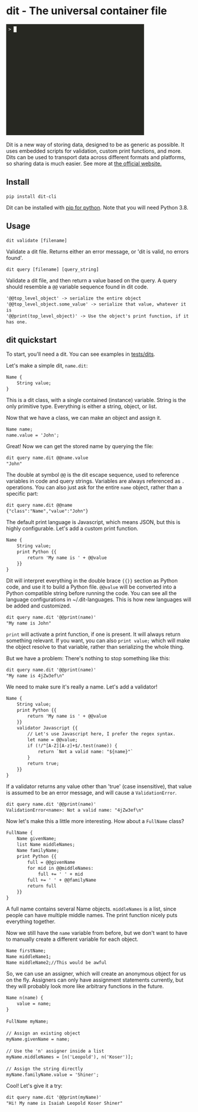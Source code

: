 # dit - The universal container file
![Short Demo](docs/gifs/short.gif)

Dit is a new way of storing data, designed to be as generic as possible. It uses embedded scripts for validation, custom print functions, and more. Dits can be used to transport data across different formats and platforms, so sharing data is much easier. See more at [the official website.](https://www.ditabase.io/)

## Install

    pip install dit-cli

Dit can be installed with [pip for python](https://pip.pypa.io/en/stable/installing/). Note that you will need Python 3.8.

## Usage

    dit validate [filename]
Validate a dit file. Returns either an error message, or 'dit is valid, no errors found'.

    dit query [filename] [query_string]
Validate a dit file, and then return a value based on the query. A query should resemble a `@@` variable sequence found in dit code.

    '@@top_level_object' -> serialize the entire object
    '@@top_level_object.some_value' -> serialize that value, whatever it is
    '@@print(top_level_object)' -> Use the object's print function, if it has one.

## dit quickstart

To start, you'll need a dit. You can see examples in [tests/dits](tests/dits).

Let's make a simple dit, `name.dit`:

```
Name {
    String value;
}
```

This is a dit class, with a single contained (instance) variable. String is the only primitive type. Everything is either a string, object, or list.

Now that we have a class, we can make an object and assign it.

```
Name name;
name.value = 'John';
```

Great! Now we can get the stored name by querying the file:

    dit query name.dit @@name.value
    "John"

The double at symbol `@@` is the dit escape sequence, used to reference variables in code and query strings. Variables are always referenced as `.` operations. You can also just ask for the entire `name` object, rather than a specific part:

    dit query name.dit @@name
    {"class":"Name","value":"John"}

The default print language is Javascript, which means JSON, but this is highly configurable. Let's add a custom print function.

```
Name {
    String value;
    print Python {{
        return 'My name is ' + @@value
    }}
}
```

Dit will interpret everything in the double brace `{{}}` section as Python code, and use it to build a Python file. `@@value` will be converted into a Python compatible string before running the code. You can see all the language configurations in ~/.dit-languages. This is how new languages will be added and customized.

    dit query name.dit '@@print(name)'
    "My name is John"

`print` will activate a print function, if one is present. It will always return something relevant. If you want, you can also `print value;` which will make the object resolve to that variable, rather than serializing the whole thing.

But we have a problem: There's nothing to stop something like this:

    dit query name.dit '@@print(name)'
    "My name is 4jZw3ef\n"

We need to make sure it's really a name. Let's add a validator!

```
Name {
    String value;
    print Python {{
        return 'My name is ' + @@value
    }}
    validator Javascript {{
        // Let's use Javascript here, I prefer the regex syntax.
        let name = @@value;
        if (!/^[A-Z][A-z]+$/.test(name)) {
            return `Not a valid name: "${name}"`
        }
        return true;
    }}
}
```

If a validator returns any value other than 'true' (case insensitive), that value is assumed to be an error message, and will cause a `ValidationError`.

    dit query name.dit '@@print(name)'
    ValidationError<name>: Not a valid name: "4jZw3ef\n"

Now let's make this a little more interesting. How about a `FullName` class?

```
FullName {
    Name givenName;
    list Name middleNames;
    Name familyName;
    print Python {{
        full = @@givenName
        for mid in @@middleNames:
            full += ' ' + mid
        full += ' ' + @@familyName
        return full
    }}
}
```

A full name contains several Name objects. `middleNames` is a list, since people can have multiple middle names. The print function nicely puts everything together.

Now we still have the `name` variable from before, but we don't want to have to manually create a different variable for each object.

```
Name firstName;
Name middleName1;
Name middleName2;//This would be awful
```

So, we can use an assigner, which will create an anonymous object for us on the fly. Assigners can only have assignment statements currently, but they will probably look more like arbitrary functions in the future.

```
Name n(name) {
    value = name;
}

FullName myName;

// Assign an existing object
myName.givenName = name;

// Use the 'n' assigner inside a list
myName.middleNames = [n('Leopold'), n('Koser')];

// Assign the string directly
myName.familyName.value = 'Shiner';
```

Cool! Let's give it a try:

    dit query name.dit '@@print(myName)'
    "Hi! My name is Isaiah Leopold Koser Shiner"
